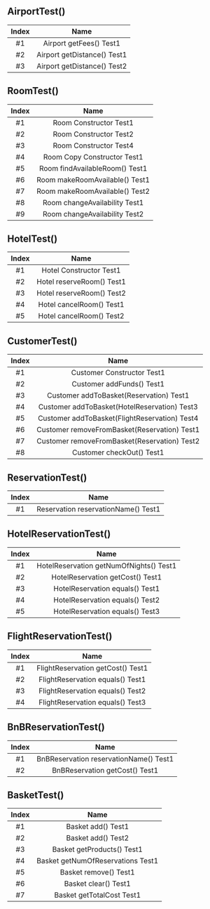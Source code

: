 ## AirportTest()

| Index | Name | 
| :---: | :---: |
| #1 | Airport getFees() Test1 | 
| #2 | Airport getDistance() Test1 | 
| #3 | Airport getDistance() Test2 |

## RoomTest()

| Index | Name | 
| :---: | :---: |
| #1 | Room Constructor Test1 |
| #2 | Room Constructor Test2 |
| #3 | Room Constructor Test4 | 
| #4 | Room Copy Constructor Test1 |
| #5 | Room findAvailableRoom() Test1 | 
| #6 | Room makeRoomAvailable() Test1 | 
| #7 | Room makeRoomAvailable() Test2 | 
| #8 | Room changeAvailability Test1| 
| #9 | Room changeAvailability Test2| 


## HotelTest()

| Index | Name |
| :---: | :---: | 
| #1 | Hotel Constructor Test1 |
| #2 | Hotel reserveRoom() Test1 | 
| #3 | Hotel reserveRoom() Test2 | 
| #4 | Hotel cancelRoom() Test1 | 
| #5 | Hotel cancelRoom() Test2 | 

## CustomerTest()

| Index | Name |
| :---: | :---: | 
| #1 | Customer Constructor Test1 |
| #2 | Customer addFunds() Test1 | 
| #3 | Customer addToBasket(Reservation) Test1 | 
| #4 | Customer addToBasket(HotelReservation) Test3 | 
| #5 | Customer addToBasket(FlightReservation) Test4 | 
| #6 | Customer removeFromBasket(Reservation) Test1 | 
| #7 | Customer removeFromBasket(Reservation) Test2 | 
| #8 | Customer checkOut() Test1 | 

## ReservationTest()

| Index | Name |
| :---: | :---: | 
| #1 | Reservation reservationName() Test1 |

## HotelReservationTest()

| Index | Name |
| :---: | :---: | 
| #1 | HotelReservation getNumOfNights() Test1 |
| #2 | HotelReservation getCost() Test1 | 
| #3 | HotelReservation equals() Test1 | 
| #4 | HotelReservation equals() Test2 | 
| #5 | HotelReservation equals() Test3 | 

## FlightReservationTest()

| Index | Name |
| :---: | :---: | 
| #1 | FlightReservation getCost() Test1 |
| #2 | FlightReservation equals() Test1 | 
| #3 | FlightReservation equals() Test2 | 
| #4 | FlightReservation equals() Test3 | 

## BnBReservationTest()

| Index | Name |
| :---: | :---: | 
| #1 | BnBReservation reservationName() Test1 |
| #2 | BnBReservation getCost() Test1 | 

## BasketTest()

| Index | Name |
| :---: | :---: | 
| #1 | Basket add() Test1 |
| #2 | Basket add() Test2 | 
| #3 | Basket getProducts() Test1 | 
| #4 | Basket getNumOfReservations Test1 | 
| #5 | Basket remove() Test1 | 
| #6 | Basket clear() Test1 | 
| #7 | Basket getTotalCost Test1 | 
